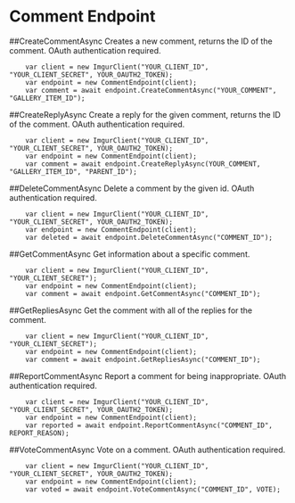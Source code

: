 # Comment Endpoint

##CreateCommentAsync
Creates a new comment, returns the ID of the comment. OAuth authentication required.

		var client = new ImgurClient("YOUR_CLIENT_ID", "YOUR_CLIENT_SECRET", YOUR_OAUTH2_TOKEN);
		var endpoint = new CommentEndpoint(client);
		var comment = await endpoint.CreateCommentAsync("YOUR_COMMENT", "GALLERY_ITEM_ID");

##CreateReplyAsync
Create a reply for the given comment, returns the ID of the comment. OAuth authentication required.

		var client = new ImgurClient("YOUR_CLIENT_ID", "YOUR_CLIENT_SECRET", YOUR_OAUTH2_TOKEN);
		var endpoint = new CommentEndpoint(client);
		var comment = await endpoint.CreateReplyAsync(YOUR_COMMENT, "GALLERY_ITEM_ID", "PARENT_ID");

##DeleteCommentAsync
Delete a comment by the given id. OAuth authentication required.

		var client = new ImgurClient("YOUR_CLIENT_ID", "YOUR_CLIENT_SECRET", YOUR_OAUTH2_TOKEN);
		var endpoint = new CommentEndpoint(client);
		var deleted = await endpoint.DeleteCommentAsync("COMMENT_ID");

##GetCommentAsync
Get information about a specific comment.

		var client = new ImgurClient("YOUR_CLIENT_ID", "YOUR_CLIENT_SECRET");
		var endpoint = new CommentEndpoint(client);
		var comment = await endpoint.GetCommentAsync("COMMENT_ID");

##GetRepliesAsync
Get the comment with all of the replies for the comment.

		var client = new ImgurClient("YOUR_CLIENT_ID", "YOUR_CLIENT_SECRET");
		var endpoint = new CommentEndpoint(client);
		var comment = await endpoint.GetRepliesAsync("COMMENT_ID");

##ReportCommentAsync
Report a comment for being inappropriate. OAuth authentication required.

		var client = new ImgurClient("YOUR_CLIENT_ID", "YOUR_CLIENT_SECRET", YOUR_OAUTH2_TOKEN);
		var endpoint = new CommentEndpoint(client);
		var reported = await endpoint.ReportCommentAsync("COMMENT_ID", REPORT_REASON);

##VoteCommentAsync
Vote on a comment. OAuth authentication required.

		var client = new ImgurClient("YOUR_CLIENT_ID", "YOUR_CLIENT_SECRET", YOUR_OAUTH2_TOKEN);
		var endpoint = new CommentEndpoint(client);
		var voted = await endpoint.VoteCommentAsync("COMMENT_ID", VOTE);